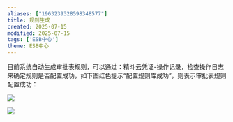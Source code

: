 ```yaml
---
aliases: ["1963239328598348577"]
title: 规则生成
created: 2025-07-15
modified: 2025-07-15
tags: ['ESB中心']
theme: ESB中心
---
```


目前系统自动生成审批表规则，可以通过：精斗云凭证-操作记录，检查操作日志来确定规则是否配置成功，如下图红色提示“配置规则库成功”，则表示审批表规则配置成功：

![](514a1564e3a2a744661bad037852e8da.jpg)

![](71e6c50dc1cd9a6c384273b91e868939.jpg)
